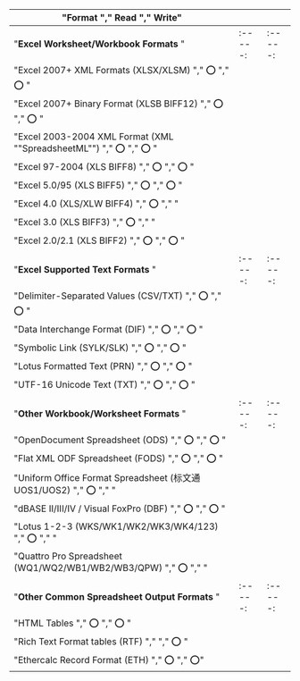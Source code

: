 | "Format                                                       "," Read  "," Write"   |         |         | 
|--------------------------------------------------------------------------------------|---------|---------| 
| "**Excel Worksheet/Workbook Formats**                         "                      | :-----: | :-----: | 
| "Excel 2007+ XML Formats (XLSX/XLSM)                          ","  :o:  ","  :o: "   |         |         | 
| "Excel 2007+ Binary Format (XLSB BIFF12)                      ","  :o:  ","  :o: "   |         |         | 
| "Excel 2003-2004 XML Format (XML ""SpreadsheetML"")             ","  :o:  ","  :o: " |         |         | 
| "Excel 97-2004 (XLS BIFF8)                                    ","  :o:  ","  :o: "   |         |         | 
| "Excel 5.0/95 (XLS BIFF5)                                     ","  :o:  ","  :o: "   |         |         | 
| "Excel 4.0 (XLS/XLW BIFF4)                                    ","  :o:  ","      "   |         |         | 
| "Excel 3.0 (XLS BIFF3)                                        ","  :o:  ","      "   |         |         | 
| "Excel 2.0/2.1 (XLS BIFF2)                                    ","  :o:  ","  :o: "   |         |         | 
| "**Excel Supported Text Formats**                             "                      | :-----: | :-----: | 
| "Delimiter-Separated Values (CSV/TXT)                         ","  :o:  ","  :o: "   |         |         | 
| "Data Interchange Format (DIF)                                ","  :o:  ","  :o: "   |         |         | 
| "Symbolic Link (SYLK/SLK)                                     ","  :o:  ","  :o: "   |         |         | 
| "Lotus Formatted Text (PRN)                                   ","  :o:  ","  :o: "   |         |         | 
| "UTF-16 Unicode Text (TXT)                                    ","  :o:  ","  :o: "   |         |         | 
| "**Other Workbook/Worksheet Formats**                         "                      | :-----: | :-----: | 
| "OpenDocument Spreadsheet (ODS)                               ","  :o:  ","  :o: "   |         |         | 
| "Flat XML ODF Spreadsheet (FODS)                              ","  :o:  ","  :o: "   |         |         | 
| "Uniform Office Format Spreadsheet (标文通 UOS1/UOS2)         ","  :o:  ","      "      |         |         | 
| "dBASE II/III/IV / Visual FoxPro (DBF)                        ","  :o:  ","  :o: "   |         |         | 
| "Lotus 1-2-3 (WKS/WK1/WK2/WK3/WK4/123)                        ","  :o:  ","      "   |         |         | 
| "Quattro Pro Spreadsheet (WQ1/WQ2/WB1/WB2/WB3/QPW)            ","  :o:  ","      "   |         |         | 
| "**Other Common Spreadsheet Output Formats**                  "                      | :-----: | :-----: | 
| "HTML Tables                                                  ","  :o:  ","  :o: "   |         |         | 
| "Rich Text Format tables (RTF)                                ","       ","  :o: "   |         |         | 
| "Ethercalc Record Format (ETH)                                ","  :o:  ","  :o:"    |         |         | 
